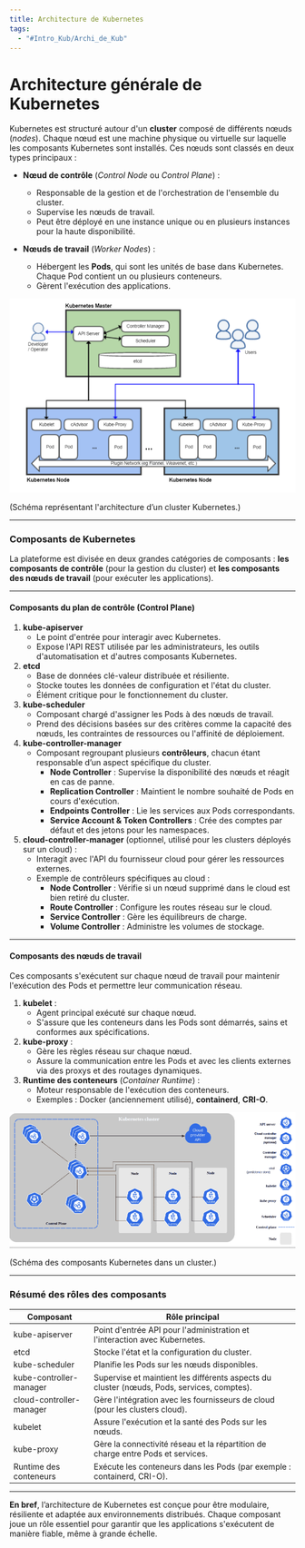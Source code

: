 ```yaml
---
title: Architecture de Kubernetes
tags:
  - "#Intro_Kub/Archi_de_Kub"
---
```


# **Architecture générale de Kubernetes**

Kubernetes est structuré autour d'un **cluster** composé de différents nœuds (_nodes_). Chaque nœud est une machine physique ou virtuelle sur laquelle les composants Kubernetes sont installés. Ces nœuds sont classés en deux types principaux :

- **Nœud de contrôle** (_Control Node_ ou _Control Plane_) :
    - Responsable de la gestion et de l'orchestration de l'ensemble du cluster.
    - Supervise les nœuds de travail.
    - Peut être déployé en une instance unique ou en plusieurs instances pour la haute disponibilité.

- **Nœuds de travail** (_Worker Nodes_) :
    - Hébergent les **Pods**, qui sont les unités de base dans Kubernetes. Chaque Pod contient un ou plusieurs conteneurs.
    - Gèrent l'exécution des applications.

![](images/Archi1.png)

(Schéma représentant l'architecture d’un cluster Kubernetes.)

---

### **Composants de Kubernetes**

La plateforme est divisée en deux grandes catégories de composants : **les composants de contrôle** (pour la gestion du cluster) et **les composants des nœuds de travail** (pour exécuter les applications).

---

#### **Composants du plan de contrôle (Control Plane)**

1. **kube-apiserver**
    - Le point d'entrée pour interagir avec Kubernetes.
    - Expose l'API REST utilisée par les administrateurs, les outils d'automatisation et d'autres composants Kubernetes.
2. **etcd**
    - Base de données clé-valeur distribuée et résiliente.
    - Stocke toutes les données de configuration et l'état du cluster.
    - Élément critique pour le fonctionnement du cluster.
3. **kube-scheduler**
    - Composant chargé d'assigner les Pods à des nœuds de travail.
    - Prend des décisions basées sur des critères comme la capacité des nœuds, les contraintes de ressources ou l'affinité de déploiement.
4. **kube-controller-manager**
    - Composant regroupant plusieurs **contrôleurs**, chacun étant responsable d’un aspect spécifique du cluster.
        - **Node Controller** : Supervise la disponibilité des nœuds et réagit en cas de panne.
        - **Replication Controller** : Maintient le nombre souhaité de Pods en cours d'exécution.
        - **Endpoints Controller** : Lie les services aux Pods correspondants.
        - **Service Account & Token Controllers** : Crée des comptes par défaut et des jetons pour les namespaces.
5. **cloud-controller-manager** (optionnel, utilisé pour les clusters déployés sur un cloud) :
    - Interagit avec l'API du fournisseur cloud pour gérer les ressources externes.
    - Exemple de contrôleurs spécifiques au cloud :
        - **Node Controller** : Vérifie si un nœud supprimé dans le cloud est bien retiré du cluster.
        - **Route Controller** : Configure les routes réseau sur le cloud.
        - **Service Controller** : Gère les équilibreurs de charge.
        - **Volume Controller** : Administre les volumes de stockage.

---

#### **Composants des nœuds de travail**

Ces composants s'exécutent sur chaque nœud de travail pour maintenir l'exécution des Pods et permettre leur communication réseau.

1. **kubelet** :
    - Agent principal exécuté sur chaque nœud.
    - S'assure que les conteneurs dans les Pods sont démarrés, sains et conformes aux spécifications.
2. **kube-proxy** :
    - Gère les règles réseau sur chaque nœud.
    - Assure la communication entre les Pods et avec les clients externes via des proxys et des routages dynamiques.
3. **Runtime des conteneurs** (_Container Runtime_) :
    - Moteur responsable de l'exécution des conteneurs.
    - Exemples : Docker (anciennement utilisé), **containerd**, **CRI-O**.

![](images/Archi.png)

(Schéma des composants Kubernetes dans un cluster.)

---

### **Résumé des rôles des composants**

| **Composant** | **Rôle principal** |
| - | - |
| kube-apiserver           | Point d'entrée API pour l'administration et l'interaction avec Kubernetes.                 |
| etcd                     | Stocke l'état et la configuration du cluster.                                              |
| kube-scheduler           | Planifie les Pods sur les nœuds disponibles.                                               |
| kube-controller-manager  | Supervise et maintient les différents aspects du cluster (nœuds, Pods, services, comptes). |
| cloud-controller-manager | Gère l'intégration avec les fournisseurs de cloud (pour les clusters cloud).               |
| kubelet                  | Assure l'exécution et la santé des Pods sur les nœuds.                                     |
| kube-proxy               | Gère la connectivité réseau et la répartition de charge entre Pods et services.            |
| Runtime des conteneurs   | Exécute les conteneurs dans les Pods (par exemple : containerd, CRI-O).                    |

---

**En bref**, l’architecture de Kubernetes est conçue pour être modulaire, résiliente et adaptée aux environnements distribués. Chaque composant joue un rôle essentiel pour garantir que les applications s'exécutent de manière fiable, même à grande échelle.
